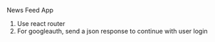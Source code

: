 News Feed App
1. Use react router
2. For googleauth, send a json response to continue with user login